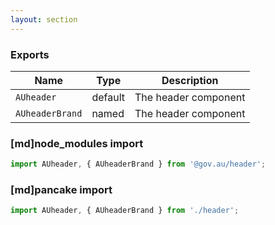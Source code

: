```yaml
---
layout: section
---
```


### Exports

| Name       | Type    | Description
|------------|---------|-----------------------------------------------------------------------------
| `AUheader`      | default | The header component
| `AUheaderBrand` | named | The header component

### [md]node_modules import

```jsx
import AUheader, { AUheaderBrand } from '@gov.au/header';
```

### [md]pancake import

```jsx
import AUheader, { AUheaderBrand } from './header';
```
